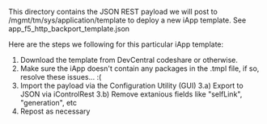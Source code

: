

This directory contains the JSON REST payload we will post to /mgmt/tm/sys/application/template to deploy a new iApp template. See app_f5_http_backport_template.json

Here are the steps we following for this particular iApp template:

1) Download the template from DevCentral codeshare or otherwise. 
2) Make sure the iApp doesn't contain any packages in the .tmpl file, if so, resolve these issues... :(
3) Import the payload via the Configuration Utility (GUI)
3.a) Export to JSON via iControlRest
3.b) Remove extanious fields like "selfLink", "generation", etc
4) Repost as necessary

